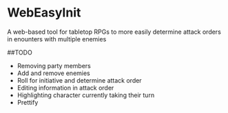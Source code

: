 # WebEasyInit
A web-based tool for tabletop RPGs to more easily determine attack orders in enounters with multiple enemies

##TODO
- Removing party members  
- Add and remove enemies  
- Roll for initiative and determine attack order  
- Editing information in attack order  
- Highlighting character currently taking their turn  
- Prettify  
